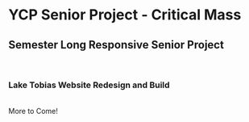 # YCP Senior Project - Critical Mass
<h2>Semester Long Responsive Senior Project</h2></br>
<h3>Lake Tobias Website Redesign and Build</h3></br> 
More to Come!
